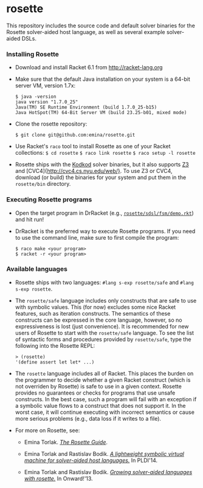 rosette
=======

This repository includes the source code and default solver binaries
for the Rosette solver-aided host language, as well as several example
solver-aided DSLs.

### Installing Rosette

* Download and install Racket 6.1 from http://racket-lang.org

* Make sure that the default Java installation on your system is a
  64-bit server VM, version 1.7x:

  `$ java -version`  
  `java version "1.7.0_25"`  
  `Java(TM) SE Runtime Environment (build 1.7.0_25-b15)`  
  `Java HotSpot(TM) 64-Bit Server VM (build 23.25-b01, mixed mode)`

* Clone the rosette repository:

  `$ git clone git@github.com:emina/rosette.git`

* Use Racket's `raco` tool to install Rosette as one of your Racket collections:
  `$ cd rosette`
  `$ raco link rosette`
  `$ raco setup -l rosette`

* Rosette ships with the [Kodkod](http://alloy.mit.edu/kodkod/) solver 
  binaries, but it also supports [Z3](http://z3.codeplex.com) and 
  [CVC4]{http://cvc4.cs.nyu.edu/web/}.  To use Z3 or CVC4, 
  download (or build) the binaries for your system and put them in the `rosette/bin` directory.

### Executing Rosette programs

* Open the target program in DrRacket (e.g., [`rosette/sdsl/fsm/demo.rkt`](https://github.com/emina/rosette/blob/master/sdsl/fsm/demo.rkt))
  and hit run!

* DrRacket is the preferred way to execute Rosette programs.  If you
  need to use the command line, make sure to first compile the program:

  `$ raco make <your program>`  
  `$ racket -r <your program>`  

### Available languages

* Rosette ships with two languages: `#lang s-exp rosette/safe` and  `#lang s-exp rosette`.

* The `rosette/safe` language includes only constructs that are safe to
  use with symbolic values.  This (for now) excludes some nice Racket
  features, such as iteration constructs.  The semantics of these
  constructs can be expressed in the core language, however, so no
  expressiveness is lost (just convenience).  It is recommended for
  new users of Rosette to start with the `rosette/safe` language.  To
  see the list of syntactic forms and procedures provided by
  `rosette/safe`, type the following into the Rosette REPL:
  
  `> (rosette)`  
  `'(define assert let let* ...)`

* The `rosette` language includes all of Racket.  This places the burden
  on the programmer to decide whether a given Racket construct (which
  is not overriden by Rosette) is safe to use in a given context.
  Rosette provides no guarantees or checks for programs that use
  unsafe constructs.  In the best case, such a program will fail with
  an exception if a symbolic value flows to a construct that does not
  support it.  In the worst case, it will continue executing with
  incorrect semantics or cause more serious problems (e.g., data loss if 
  it writes to a file).

* For more on Rosette, see:

  - Emina Torlak.  [_The Rosette Guide_](https://github.com/emina/rosette/doc/guide/html/index.html).
  - Emina Torlak and Rastislav Bodik. [_A lightweight symbolic
  virtual machine for solver-aided host languages._](http://people.csail.mit.edu/emina/pubs/rosette.pldi14.pdf) In PLDI'14.

  - Emina Torlak and Rastislav Bodik. [_Growing solver-aided
  languages with rosette._](http://people.csail.mit.edu/emina/pubs/rosette.onward13.pdf) In Onward!'13.
